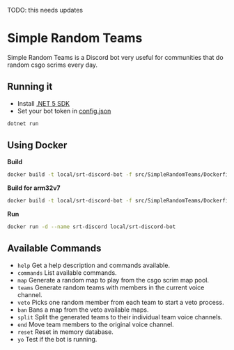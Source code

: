﻿TODO: this needs updates
# Simple Random Teams

Simple Random Teams is a Discord bot very useful for communities that do random csgo scrims every day.

## Running it

- Install [.NET 5 SDK](https://dotnet.microsoft.com/download/dotnet/5.0)
- Set your bot token in [config.json](src/SimpleRandomTeams/config.json)

```bash
dotnet run
```

## Using Docker

**Build**
```bash
docker build -t local/srt-discord-bot -f src/SimpleRandomTeams/Dockerfile .
```

**Build for arm32v7**
```bash
docker build -t local/srt-discord-bot -f src/SimpleRandomTeams/Dockerfile.arm32v7 .
```

**Run**
```bash
docker run -d --name srt-discord local/srt-discord-bot
```

## Available Commands

- `help` Get a help description and commands available.
- `commands` List available commands.
- `map` Generate a random map to play from the csgo scrim map pool.
- `teams` Generate random teams with members in the current voice channel.
- `veto` Picks one random member from each team to start a veto process.
- `ban` Bans a map from the veto available maps.
- `split` Split the generated teams to their individual team voice channels.
- `end` Move team members to the original voice channel.
- `reset` Reset in memory database.
- `yo` Test if the bot is running.